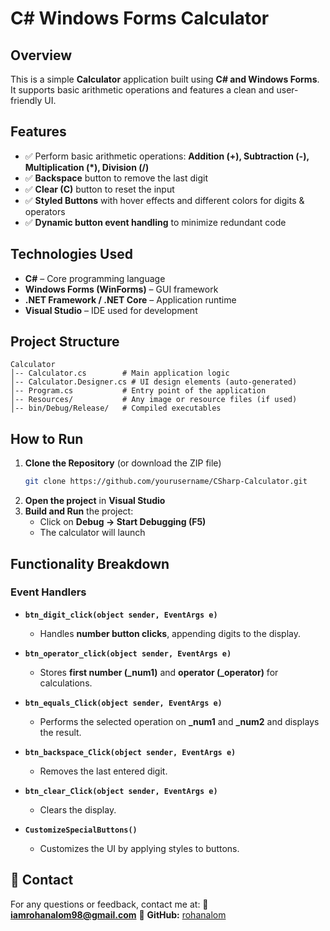 # C# Windows Forms Calculator

## Overview
This is a simple **Calculator** application built using **C# and Windows Forms**. It supports basic arithmetic operations and features a clean and user-friendly UI.

## Features
- ✅ Perform basic arithmetic operations: **Addition (+), Subtraction (-), Multiplication (*), Division (/)**
- ✅ **Backspace** button to remove the last digit
- ✅ **Clear (C)** button to reset the input
- ✅ **Styled Buttons** with hover effects and different colors for digits & operators
- ✅ **Dynamic button event handling** to minimize redundant code

## Technologies Used
- **C#** – Core programming language
- **Windows Forms (WinForms)** – GUI framework
- **.NET Framework / .NET Core** – Application runtime
- **Visual Studio** – IDE used for development

## Project Structure
```
Calculator
│-- Calculator.cs        # Main application logic
│-- Calculator.Designer.cs # UI design elements (auto-generated)
│-- Program.cs           # Entry point of the application
│-- Resources/           # Any image or resource files (if used)
│-- bin/Debug/Release/   # Compiled executables
```

## How to Run
1. **Clone the Repository** (or download the ZIP file)
   ```sh
   git clone https://github.com/yourusername/CSharp-Calculator.git
   ```
2. **Open the project** in **Visual Studio**
3. **Build and Run** the project:
   - Click on **Debug → Start Debugging (F5)**
   - The calculator will launch


## Functionality Breakdown
### **Event Handlers**
- **`btn_digit_click(object sender, EventArgs e)`**
  - Handles **number button clicks**, appending digits to the display.

- **`btn_operator_click(object sender, EventArgs e)`**
  - Stores **first number (_num1)** and **operator (_operator)** for calculations.

- **`btn_equals_Click(object sender, EventArgs e)`**
  - Performs the selected operation on **_num1** and **_num2** and displays the result.

- **`btn_backspace_Click(object sender, EventArgs e)`**
  - Removes the last entered digit.

- **`btn_clear_Click(object sender, EventArgs e)`**
  - Clears the display.

- **`CustomizeSpecialButtons()`**
  - Customizes the UI by applying styles to buttons.

## 📩 Contact
For any questions or feedback, contact me at:
📧 **iamrohanalom98@gmail.com**
📌 **GitHub:** [rohanalom](https://github.com/rohanalom)

